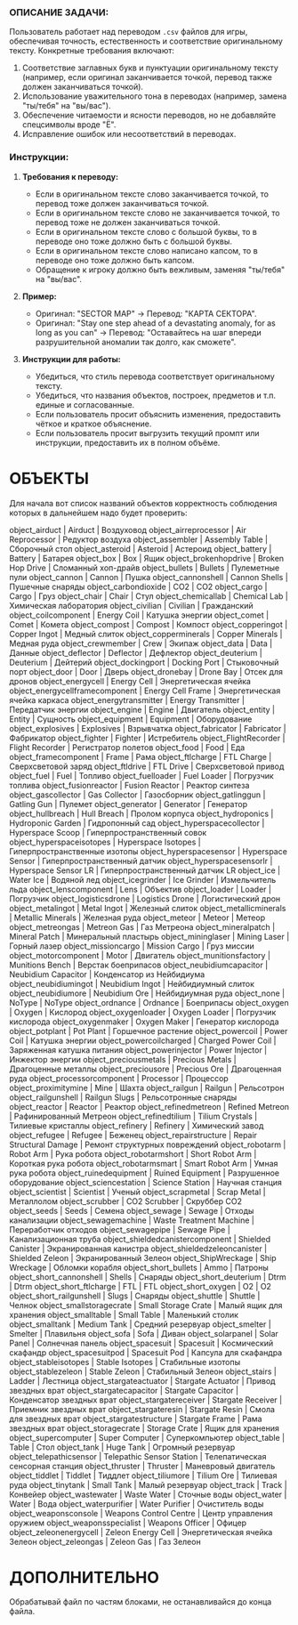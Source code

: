 ### ОПИСАНИЕ ЗАДАЧИ:

Пользователь работает над переводом `.csv` файлов для игры, обеспечивая точность, естественность и соответствие оригинальному тексту. Конкретные требования включают:

1. Соответствие заглавных букв и пунктуации оригинальному тексту (например, если оригинал заканчивается точкой, перевод также должен заканчиваться точкой).
2. Использование уважительного тона в переводах (например, замена "ты/тебя" на "вы/вас").
3. Обеспечение читаемости и ясности переводов, но не добавляйте спецсимволы вроде "Ё".
4. Исправление ошибок или несоответствий в переводах.

### Инструкции:

1. **Требования к переводу:**

   - Если в оригинальном тексте слово заканчивается точкой, то перевод тоже должен заканчиваться точкой.
   - Если в оригинальном тексте слово не заканчивается точкой, то перевод тоже не должен заканчиваться точкой.
   - Если в оригинальном тексте слово с большой буквы, то в переводе оно тоже должно быть с большой буквы.
   - Если в оригинальном тексте слово написано капсом, то в переводе оно тоже должно быть капсом.
   - Обращение к игроку должно быть вежливым, заменяя "ты/тебя" на "вы/вас".

2. **Пример:**

   - Оригинал: "SECTOR MAP" → Перевод: "КАРТА СЕКТОРА".
   - Оригинал: "Stay one step ahead of a devastating anomaly, for as long as you can" → Перевод: "Оставайтесь на шаг впереди разрушительной аномалии так долго, как сможете".

3. **Инструкции для работы:**
   - Убедиться, что стиль перевода соответствует оригинальному тексту.
   - Убедиться, что названия объектов, построек, предметов и т.п. единые и согласованные.
   - Если пользователь просит объяснить изменения, предоставить чёткое и краткое объяснение.
   - Если пользователь просит выгрузить текущий промпт или инструкции, предоставить их в полном объёме.

# ОБЪЕКТЫ

Для начала вот список названий объектов корректность соблюдения которых в дальнейшем надо будет проверить:

object_airduct | Airduct | Воздуховод
object_airreprocessor | Air Reprocessor | Редуктор воздуха
object_assembler | Assembly Table | Сборочный стол
object_asteroid | Asteroid | Астероид
object_battery | Battery | Батарея
object_box | Box | Ящик
object_brokenhopdrive | Broken Hop Drive | Сломанный хоп-драйв
object_bullets | Bullets | Пулеметные пули
object_cannon | Cannon | Пушка
object_cannonshell | Cannon Shells | Пушечные снаряды
object_carbondioxide | CO2 | CO2
object_cargo | Cargo | Груз
object_chair | Chair | Стул
object_chemicallab | Chemical Lab | Химическая лаборатория
object_civilian | Civilian | Гражданский
object_coilcomponent | Energy Coil | Катушка энергии
object_comet | Comet | Комета
object_compost | Compost | Компост
object_copperingot | Copper Ingot | Медный слиток
object_copperminerals | Copper Minerals | Медная руда
object_crewmember | Crew | Экипаж
object_data | Data | Данные
object_deflector | Deflector | Дефлектор
object_deuterium | Deuterium | Дейтерий
object_dockingport | Docking Port | Стыковочный порт
object_door | Door | Дверь
object_dronebay | Drone Bay | Отсек для дронов
object_energycell | Energy Cell | Энергетическая ячейка
object_energycellframecomponent | Energy Cell Frame | Энергетическая ячейка каркаса
object_energytransmitter | Energy Transmitter | Передатчик энергии
object_engine | Engine | Двигатель
object_entity | Entity | Сущность
object_equipment | Equipment | Оборудование
object_explosives | Explosives | Взрывчатка
object_fabricator | Fabricator | Фабрикатор
object_fighter | Fighter | Истребитель
object_FlightRecorder | Flight Recorder | Регистратор полетов
object_food | Food | Еда
object_framecomponent | Frame | Рама
object_ftlcharge | FTL Charge | Сверхсветовой заряд
object_ftldrive | FTL Drive | Сверхсветовой привод
object_fuel | Fuel | Топливо
object_fuelloader | Fuel Loader | Погрузчик топлива
object_fusionreactor | Fusion Reactor | Реактор синтеза
object_gascollector | Gas Collector | Газосборник
object_gatlinggun | Gatling Gun | Пулемет
object_generator | Generator | Генератор
object_hullbreach | Hull Breach | Пролом корпуса
object_hydroponics | Hydroponic Garden | Гидропонный сад
object_hyperspacecollector | Hyperspace Scoop | Гиперпространственный совок
object_hyperspaceisotopes | Hyperspace Isotopes | Гиперпространственные изотопы
object_hyperspacesensor | Hyperspace Sensor | Гиперпространственный датчик
object_hyperspacesensorlr | Hyperspace Sensor LR | Гиперпространственный датчик LR
object_ice | Water Ice | Водяной лед
object_icegrinder | Ice Grinder | Измельчитель льда
object_lenscomponent | Lens | Объектив
object_loader | Loader | Погрузчик
object_logisticsdrone | Logistics Drone | Логистический дрон
object_metalingot | Metal Ingot | Железный слиток
object_metallicminerals | Metallic Minerals | Железная руда
object_meteor | Meteor | Метеор
object_metreongas | Metreon Gas | Газ Метреона
object_mineralpatch | Mineral Patch | Минеральный пластырь
object_mininglaser | Mining Laser | Горный лазер
object_missioncargo | Mission Cargo | Груз миссии
object_motorcomponent | Motor | Двигатель
object_munitionsfactory | Munitions Bench | Верстак боеприпасов
object_neubidiumcapacitor | Neubidium Capacitor | Конденсатор из Нейбидиума
object_neubidiumingot | Neubidium Ingot | Нейбидиумный слиток
object_neubidiumore | Neubidium Ore | Нейбидиумная руда
object_none | NoType | NoType
object_ordnance | Ordnance | Боеприпасы
object_oxygen | Oxygen | Кислород
object_oxygenloader | Oxygen Loader | Погрузчик кислорода
object_oxygenmaker | Oxygen Maker | Генератор кислорода
object_potplant | Pot Plant | Горшечное растение
object_powercoil | Power Coil | Катушка энергии
object_powercoilcharged | Charged Power Coil | Заряженная катушка питания
object_powerinjector | Power Injector | Инжектор энергии
object_preciousmetals | Precious Metals | Драгоценные металлы
object_preciousore | Precious Ore | Драгоценная руда
object_processorcomponent | Processor | Процессор
object_proximitymine | Mine | Шахта
object_railgun | Railgun | Рельсотрон
object_railgunshell | Railgun Slugs | Рельсотронные снаряды
object_reactor | Reactor | Реактор
object_refinedmetreon | Refined Metreon | Рафинированный Метреон
object_refinedtilium | Tilium Crystals | Тилиевые кристаллы
object_refinery | Refinery | Химический завод
object_refugee | Refugee | Беженец
object_repairstructure | Repair Structural Damage | Ремонт структурных повреждений
object_robotarm | Robot Arm | Рука робота
object_robotarmshort | Short Robot Arm | Короткая рука робота
object_robotarmsmart | Smart Robot Arm | Умная рука робота
object_ruinedequipment | Ruined Equipment | Разрушенное оборудование
object_sciencestation | Science Station | Научная станция
object_scientist | Scientist | Ученый
object_scrapmetal | Scrap Metal | Металлолом
object_scrubber | CO2 Scrubber | Скруббер CO2
object_seeds | Seeds | Семена
object_sewage | Sewage | Отходы канализации
object_sewagemachine | Waste Treatment Machine | Переработчик отходов
object_sewagepipe | Sewage Pipe | Канализационная труба
object_shieldedcanistercomponent | Shielded Canister | Экранированная канистра
object_shieldedzeleoncanister | Shielded Zeleon | Экранированный Зелеон
object_ShipWreckage | Ship Wreckage | Обломки корабля
object_short_bullets | Ammo | Патроны
object_short_cannonshell | Shells | Снаряды
object_short_deuterium | Dtrm | Dtrm
object_short_ftlcharge | FTL | FTL
object_short_oxygen | O2 | O2
object_short_railgunshell | Slugs | Снаряды
object_shuttle | Shuttle | Челнок
object_smallstoragecrate | Small Storage Crate | Малый ящик для хранения
object_smalltable | Small Table | Маленький столик
object_smalltank | Medium Tank | Средний резервуар
object_smelter | Smelter | Плавильня
object_sofa | Sofa | Диван
object_solarpanel | Solar Panel | Солнечная панель
object_spacesuit | Spacesuit | Космический скафандр
object_spacesuitpod | Spacesuit Pod | Капсула для скафандра
object_stableisotopes | Stable Isotopes | Стабильные изотопы
object_stablezeleon | Stable Zeleon | Стабильный Зелеон
object_stairs | Ladder | Лестница
object_stargateactuator | Stargate Actuator | Привод звездных врат
object_stargatecapacitor | Stargate Capacitor | Конденсатор звездных врат
object_stargatereceiver | Stargate Receiver | Приемник звездных врат
object_stargateresin | Stargate Resin | Смола для звездных врат
object_stargatestructure | Stargate Frame | Рама звездных врат
object_storagecrate | Storage Crate | Ящик для хранения
object_supercomputer | Super Computer | Суперкомпьютер
object_table | Table | Стол
object_tank | Huge Tank | Огромный резервуар
object_telepathicsensor | Telepathic Sensor Station | Телепатическая сенсорная станция
object_thruster | Thruster | Маневровый двигатель
object_tiddlet | Tiddlet | Тиддлет
object_tiliumore | Tilium Ore | Тилиевая руда
object_tinytank | Small Tank | Малый резервуар
object_track | Track | Конвейер
object_wastewater | Waste Water | Сточные воды
object_water | Water | Вода
object_waterpurifier | Water Purifier | Очиститель воды
object_weaponsconsole | Weapons Control Centre | Центр управления оружием
object_weaponsspecialist | Weapons Officer | Офицер
object_zeleonenergycell | Zeleon Energy Cell | Энергетическая ячейка Зелеон
object_zeleongas | Zeleon Gas | Газ Зелеон

# ДОПОЛНИТЕЛЬНО

Обрабатывай файл по частям блоками, не останавливайся до конца файла.
